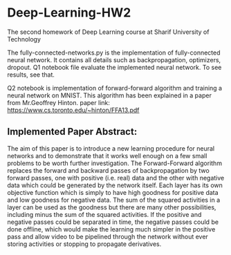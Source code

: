 # Deep-Learning-HW2
The second homework of Deep Learning course at Sharif University of Technology

The fully-connected-networks.py is the implementation of fully-connected neural network.
It contains all details such as backpropagation, optimizers, dropout.
Q1 notebook file evaluate the implemented neural network. To see results, see that.


Q2 notebook is implementation of forward-forward algorithm and training a neural network on MNIST.
This algorithm has been explained in a paper from Mr.Geoffrey Hinton.
paper link: https://www.cs.toronto.edu/~hinton/FFA13.pdf

## Implemented Paper Abstract:

The aim of this paper is to introduce a new learning procedure for neural networks and to demonstrate that it works well enough on a few small problems to be worth further investigation. The Forward-Forward algorithm replaces the forward and backward passes of backpropagation by two forward passes, one with positive (i.e. real) data and the other with negative data which could be generated by the network itself. Each layer has its own objective function which is simply to have high goodness for positive data and low goodness for negative data. The sum of the squared activities in a layer can be used as the goodness but there are many other possibilities, including minus the sum of the squared activities. If the positive and negative passes could be separated in time, the negative passes could be done offline, which would make the learning much simpler in the positive pass and allow video to be pipelined through the network without ever storing activities or stopping to propagate derivatives.

